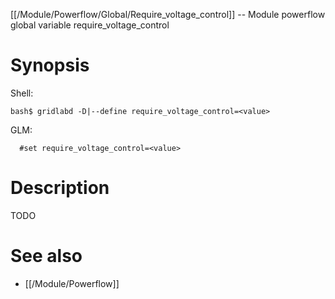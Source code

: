 [[/Module/Powerflow/Global/Require_voltage_control]] -- Module powerflow global variable require_voltage_control

# Synopsis
Shell:
~~~
bash$ gridlabd -D|--define require_voltage_control=<value>
~~~
GLM:
~~~
  #set require_voltage_control=<value>
~~~

# Description

TODO

# See also
* [[/Module/Powerflow]]
